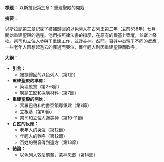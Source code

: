 **標題：** 以斯拉記第三章：重建聖殿的開始

**摘要：**

以斯拉記第三章記載了被擄歸回的以色列人在古列王第二年（主前538年）七月，開始重建聖殿的過程。他們按照律法書的指示，在原有的根基上築壇，並獻上祭物。祭司和立位人參與了重建工作，並讚美神。然而，百姓中出現了不同的反應：一些老年人因想起過去的罪過而哭泣，而年輕人則因重建聖殿而歡呼。

**大綱：**

* **引言：**
    * 被擄歸回的以色列人（第1節）
* **重建聖殿的準備：**
    * 築壇獻祭（第2-6節）
    * 聘請工匠和採購材料（第7節）
* **重建聖殿的開始：**
    * 索羅巴伯和約書亞領導重建（第8節）
    * 立根基（第10節）
    * 祭司和立位人讚美神（第10-11節）
* **百姓的反應：**
    * 老年人的哭泣（第12節）
    * 年輕人的歡呼（第12節）
    * 百姓的聲音傳到遠方（第13節）
* **結論：**
    * 以色列人效法前輩，蒙神恩戴（第14節）